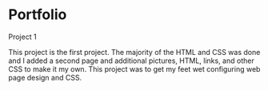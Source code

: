 # Portfolio
Project 1

This project is the first project.  The majority of the HTML and CSS was done and I added 
a second page and additional pictures, HTML, links, and other CSS to make it my own.  This 
project was to get my feet wet configuring web page design and CSS.
